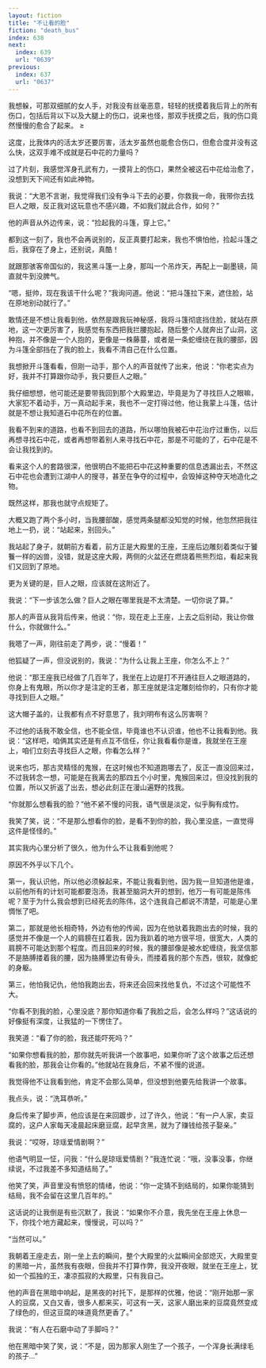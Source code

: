 ```yaml
---
layout: fiction
title: "不让看的脸"
fiction: "death_bus"
index: 638
next:
  index: 639
  url: "0639"
previous:
  index: 637
  url: "0637"
---
```

我想躲，可那双细腻的女人手，对我没有丝毫恶意，轻轻的抚摸着我后背上的所有伤口，包括后背以下以及大腿上的伤口，说来也怪，那双手抚摸之后，我的伤口竟然慢慢的愈合了起来。 ≥

这度，比我体内的活太岁还要厉害，活太岁虽然也能愈合伤口，但愈合度并没有这么快，这双手难不成就是石中花的力量吗？

过了片刻，我感觉浑身孔武有力，一摸背上的伤口，果然全被这石中花给治愈了，没想到天下间还有如此神物。

我说：“大恩不言谢，我觉得我们没有争斗下去的必要，你救我一命，我带你去找巨人之眼，反正我对这玩意也不感兴趣，不如我们就此合作，如何？”

他的声音从外边传来，说：“捡起我的斗篷，穿上它。”

都到这一刻了，我也不会再说别的，反正真要打起来，我也不惧怕他，捡起斗篷之后，我穿在了身上，还别说，真酷！

就跟那骇客帝国似的，我这黑斗篷一上身，那叫一个吊炸天，再配上一副墨镜，简直就牛到没脾气。

“嗯，挺帅，现在我该干什么呢？”我询问道。他说：“把斗篷拉下来，遮住脸，站在原地别动就行了。”

敢情还是不想让我看到他，依然是跟我玩神秘感，我将斗篷彻底挡住脸，就站在原地，这一次更厉害了，我感觉有东西把我拦腰抱起，随后整个人就奔出了山洞，这种抱，并不像是一个人抱的，更像是一株藤蔓，或者是一条蛇缠绕在我的腰部，因为斗篷全部挡在了我的脸上，我看不清自己在什么位置。

我想掀开斗篷看看，但刚一动手，那个人的声音就传了出来，他说：“你老实点为好，我并不打算跟你动手，我只要巨人之眼。”

我仔细想想，他可能还是要带我回到那个大殿里边，毕竟是为了寻找巨人之眼嘛，大家犯不着动手，万一真动起手来，我也不一定打得过他，他让我蒙上斗篷，估计就是不想让我知道石中花所在的位置。

我看不到来的道路，也看不到回去的道路，所以哪怕我被石中花治疗过重伤，以后再想寻找石中花，或者再想带着别人来寻找石中花，那是不可能的了，石中花是不会让我找到的。

看来这个人的套路很深，他很明白不能把石中花这种重要的信息透漏出去，不然这石中花也会遭到江湖中人的搜寻，甚至在争夺的过程中，会毁掉这种夺天地造化之物。

既然这样，那我也就守点规矩了。

大概又跑了两个多小时，当我腰部酸，感觉两条腿都没知觉的时候，他忽然把我往地上一扔，说：“站起来，别回头。”

我站起了身子，就朝前方看着，前方正是大殿里的王座，王座后边雕刻着类似于饕餮一样的凶兽，没错，就是这座大殿，两侧的火盆还在燃烧着熊熊烈焰，看起来我们又回到了原地。

更为关键的是，巨人之眼，应该就在这附近了。

我说：“下一步该怎么做？巨人之眼在哪里我是不太清楚。一切你说了算。”

那人的声音从我背后传来，他说：“你，现在走上王座，上去之后别动，我让你做什么，你就做什么。”

我嗯了一声，刚往前走了两步，说：“慢着！”

他狐疑了一声，但没说别的，我说：“为什么让我上王座，你怎么不上？”

他说：“那王座我已经做了几百年了，我坐在上边是打不开通往巨人之眼道路的，你身上有鬼眼，所以你才是注定的王者，那王座就是注定雕刻给你的，只有你才能寻找到巨人之眼。”

这大帽子盖的，让我都有点不好意思了，我刘明布有这么厉害啊？

不过他的话我不敢全信，也不能全信，毕竟谁也不认识谁，他也不让我看到他。我说：“这样吧，咱俩其实还是有点互不信任，你让我看看你是谁，我就坐在王座上，咱们立刻去寻找巨人之眼，你看怎么样？”

说来也巧，那古灵精怪的鬼猴，在这时候也不知道跑哪去了，反正一直没回来过，不过我转念一想，可能是在我离去的那四五个小时里，鬼猴回来过，但没找到我的位置，所以又折返了出去，想必此刻正在漫山遍野的找我。

“你就那么想看我的脸？”他不紧不慢的问我，语气很是淡定，似乎胸有成竹。

我笑了笑，说：“不是那么想看你的脸，是看不到你的脸，我心里没底，一直觉得这件是怪怪的。”

其实我内心里分析了很久，他为什么不让我看到他呢？

原因不外乎以下几个。

第一，我认识他，所以他必须躲起来，不能让我看到他，因为我一旦知道他是谁，以前他所有的计划可能都要泡汤，我甚至脑洞大开的想到，他万一有可能是陈伟呢？至于为什么我会想到已经死去的陈伟，这个连我自己都说不清楚，可能是心里惆怅了吧。

第二，那就是他长相奇特，外边有他的传闻，因为在他驮着我跑出去的时候，我的感觉并不像是一个人的肩膀在扛着我，因为我趴着的地方很平坦，很宽大，人类的肩膀不可能达到那个程度。而且回来的时候，我的腰部像是被水蛇缠绕，我坚信那不是胳膊搂着我的腰，因为胳膊里边有骨头，而搂着我的那个东西，很软，就像蛇的身躯。

第三，他怕我记仇，他怕我跑出去，将来还会回来找他复仇，不过这个可能性不大。

“你看不到我的脸，心里没底？那你知道你看了我脸之后，会怎么样吗？”这话说的好像挺有深度，让我猛的一下愣住了。

我笑道：“看了你的脸，我还能吓死吗？”

“如果你想看我的脸，那你就先听我讲一个故事吧，如果你听了这个故事之后还想看我的脸，那我会让你看的。”他就站在我身后，不紧不慢的说道。

我觉得他不让我看到他，肯定不会那么简单，但没想到他要先给我讲一个故事。

我点头，说：“洗耳恭听。”

身后传来了脚步声，他应该是在来回踱步，过了许久，他说：“有一户人家，卖豆腐的，这户人家每天凌晨起床磨豆腐，起早贪黑，就为了赚钱给孩子娶亲。”

我说：“哎呀，琼瑶爱情剧啊？”

他语气明显一怔，问我：“什么是琼瑶爱情剧？”我连忙说：“哦，没事没事，你继续说，不过我差不多知道结局了。”

他笑了笑，声音里没有愤怒的情绪，他说：“你一定猜不到结局的，如果你能猜到结局，我不会留在这里几百年的。”

这话说的让我倒是有些沉默了，我说：“如果你不介意，我先坐在王座上休息一下，你找个地方藏起来，慢慢说，可以吗？”

“当然可以。”

我朝着王座走去，刚一坐上去的瞬间，整个大殿里的火盆瞬间全部熄灭，大殿里变的黑暗一片，虽然我有夜眼，但我并不打算作弊，我没开夜眼，就坐在王座上，犹如一个孤独的王，凄凉孤寂的大殿里，只有我自己。

他的声音在黑暗中响起，是黑夜的衬托下，是那样的优雅，他说：“刚开始那一家人的豆腐，又白又香，很多人都来买，可这有一天，这家人磨出来的豆腐竟然变成了绿色的，但这豆腐的味道竟然更香了。”

我说：“有人在石磨中动了手脚吗？”

他在黑暗中笑了笑，说：“不是，因为那家人刚生了一个孩子，一个浑身长满绿毛的孩子...”
